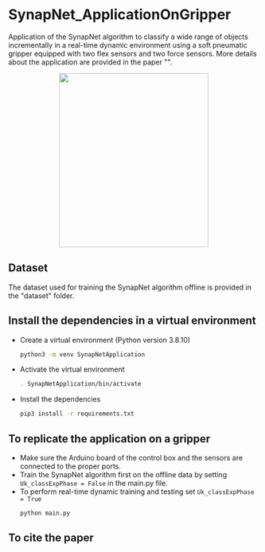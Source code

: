# SynapNet_ApplicationOnGripper

Application of the SynapNet algorithm to classify a wide range of objects incrementally in a real-time dynamic environment using a soft pneumatic gripper equipped with two flex sensors and two force sensors. More details about the application are provided in the paper "".

<p align="center">
  <img src="https://github.com/nilay121/SynapNet_ApplicationOnGripper/blob/main/IMG_20230703_122715.jpg" height = 350 width="300">
</p>

## Dataset

The dataset used for training the SynapNet algorithm offline is provided in the "dataset" folder.

## Install the dependencies in a virtual environment

- Create a virtual environment (Python version 3.8.10) 
  
  ```bash
  python3 -m venv SynapNetApplication
  ```

- Activate the virtual environment
  ```bash
  . SynapNetApplication/bin/activate
  
- Install the dependencies

  ```bash
  pip3 install -r requirements.txt
  ```

## To replicate the application on a gripper
  - Make sure the Arduino board of the control box and the sensors are connected to the proper ports.
  - Train the SynapNet algorithm first on the offline data by setting ```Uk_classExpPhase = False``` in the main.py file.
  - To perform real-time dynamic training and testing set ```Uk_classExpPhase = True```
    ```bash
    python main.py
    ```
  
## To cite the paper
  ```bash
  ```
